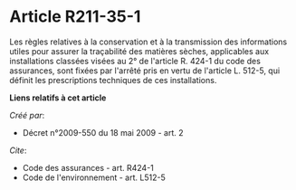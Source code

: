 # Article R211-35-1

Les règles relatives à la conservation et à la transmission des informations utiles pour assurer la traçabilité des matières
sèches, applicables aux installations classées visées au 2° de l'article R. 424-1 du code des assurances, sont fixées par
l'arrêté pris en vertu de l'article L. 512-5, qui définit les prescriptions techniques de ces installations.

**Liens relatifs à cet article**

_Créé par_:

  - Décret n°2009-550 du 18 mai 2009 - art. 2

_Cite_:

  - Code des assurances - art. R424-1
  - Code de l'environnement - art. L512-5
